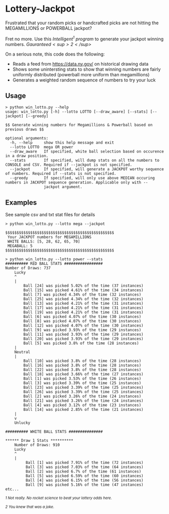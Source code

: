 # Lottery-Jackpot

Frustrated that your random picks or handcrafted picks are not hitting the MEGAMILLIONS or POWERBALL jackpot? 

Fret no more. Use this _Intelligent<sup>1</sup> program_ to generate your jackpot winning numbers. _$Gauranteed<sup>2</sup>$_

On a serious note, this code does the following:

- Reads a feed from https://data.ny.gov/ on historical drawing data
- Shows some unintersting stats to show that winning numbers are fairly uniformly distributed (powerball more uniform than megamillions) 
- Generates a weighted random sequence of numbers to try your luck

## Usage

    > python win_lotto.py --help
    usage: win_lotto.py [-h] --lotto LOTTO [--draw_aware] [--stats] [--jackpot] [--greedy]

    $$ Generate winning numbers for Megamillions & Powerball based on previous draws $$

    optional arguments:
      -h, --help     show this help message and exit
      --lotto LOTTO  mega OR power
      --draw_aware   If specified, white ball selection based on occurence in a draw position.
      --stats        If specified, will dump stats on all the numbers to CONSOLE and CSV. Required if --jackpot is not specified.
      --jackpot      If specified, will generate a JACKPOT worthy sequence of numbers. Required if --stats is not specified.
      --greedy       If specified, will only use above MEDIAN occuring numbers in JACKPOT sequence generation. Applicable only with -- 
                     jackpot argument.

## Examples

See sample csv and txt stat files for details

    > python win_lotto.py --lotto mega --jackpot

    $$$$$$$$$$$$$$$$$$$$$$$$$$$$$$$$$$$$$$$$$$$$$$$$
     Your JACKPOT numbers for MEGAMILLIONS
     WHITE BALLS: [5, 28, 62, 65, 70]
     MEGABALL: 5
    $$$$$$$$$$$$$$$$$$$$$$$$$$$$$$$$$$$$$$$$$$$$$$$$

    > python win_lotto.py --lotto power --stats
    ########## RED BALL STATS #################
    Number of Draws: 737
        Lucky
        ^
        |
            Ball [24] was picked 5.02% of the time (37 instances)
            Ball [15] was picked 4.61% of the time (34 instances)
            Ball [7] was picked 4.34% of the time (32 instances)
            Ball [25] was picked 4.34% of the time (32 instances)
            Ball [13] was picked 4.21% of the time (31 instances)
            Ball [17] was picked 4.21% of the time (31 instances)
            Ball [19] was picked 4.21% of the time (31 instances)
            Ball [6] was picked 4.07% of the time (30 instances)
            Ball [8] was picked 4.07% of the time (30 instances)
            Ball [12] was picked 4.07% of the time (30 instances)
            Ball [9] was picked 3.93% of the time (29 instances)
            Ball [11] was picked 3.93% of the time (29 instances)
            Ball [20] was picked 3.93% of the time (29 instances)
            Ball [5] was picked 3.8% of the time (28 instances)
        |
        Neutral
        |
            Ball [10] was picked 3.8% of the time (28 instances)
            Ball [16] was picked 3.8% of the time (28 instances)
            Ball [22] was picked 3.8% of the time (28 instances)
            Ball [18] was picked 3.66% of the time (27 instances)
            Ball [1] was picked 3.53% of the time (26 instances)
            Ball [3] was picked 3.39% of the time (25 instances)
            Ball [23] was picked 3.39% of the time (25 instances)
            Ball [26] was picked 3.39% of the time (25 instances)
            Ball [2] was picked 3.26% of the time (24 instances)
            Ball [21] was picked 3.26% of the time (24 instances)
            Ball [4] was picked 3.12% of the time (23 instances)
            Ball [14] was picked 2.85% of the time (21 instances)
        |
        v
        Unlucky

    ########## WHITE BALL STATS ###############

    ****** Draw 1 Stats **********
        Number of Draws: 910
        Lucky
        ^
        |
             Ball [1] was picked 7.91% of the time (72 instances)
             Ball [3] was picked 7.03% of the time (64 instances)
             Ball [2] was picked 6.7% of the time (61 instances)
             Ball [5] was picked 6.59% of the time (60 instances)
             Ball [4] was picked 6.15% of the time (56 instances)
             Ball [9] was picked 5.16% of the time (47 instances)
    etc...



_<sup>1 Not really. No rocket science to beat your lottery odds here.</sup>_

_<sup>2 You knew that was a joke.</sup>_
